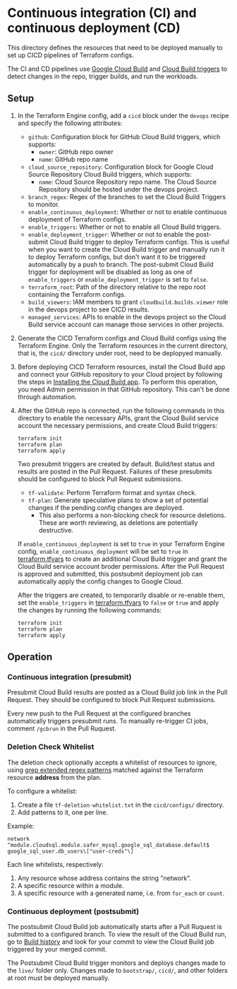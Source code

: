 # Continuous integration (CI) and continuous deployment (CD)

This directory defines the resources that need to be deployed manually to set up
CICD pipelines of Terraform configs.

The CI and CD pipelines use
[Google Cloud Build](https://cloud.google.com/cloud-build) and
[Cloud Build triggers](https://cloud.google.com/cloud-build/docs/automating-builds/create-manage-triggers)
to detect changes in the repo, trigger builds, and run the workloads.

## Setup

1. In the Terraform Engine config, add a `cicd` block under the `devops` recipe
    and specify the following attributes:

    * `github`: Configuration block for GitHub Cloud Build triggers, which
        supports:
        * `owner`: GitHub repo owner
        * `name`: GitHub repo name
    * `cloud_source_repository`: Configuration block for Google Cloud Source
        Repository Cloud Build triggers, which supports:
        * `name`: Cloud Source Repository repo name. The Cloud Source
            Repository should be hosted under the devops project.
    * `branch_regex`: Regex of the branches to set the Cloud Build Triggers to
        monitor.
    * `enable_continuous_deployment`: Whether or not to enable continuous
        deployment of Terraform configs.
    * `enable_triggers`: Whether or not to enable all Cloud Build triggers.
    * `enable_deployment_trigger`: Whether or not to enable the post-submit
        Cloud Build trigger to deploy Terraform configs. This is useful when you
        want to create the Cloud Build trigger and manually run it to deploy
        Terraform configs, but don't want it to be triggered automatically by a
        push to branch. The post-submit Cloud Build trigger for deployment will
        be disabled as long as one of `enable_triggers` or
        `enable_deployment_trigger` is set to `false`.
    * `terraform_root`: Path of the directory relative to the repo root
        containing the Terraform configs.
    * `build_viewers`: IAM members to grant `cloudbuild.builds.viewer` role in
        the devops project to see CICD results.
    * `managed_services`: APIs to enable in the devops project so the Cloud
        Build service account can manage those services in other projects.

1. Generate the CICD Terraform configs and Cloud Build configs using the
    Terraform Engine. Only the Terraform resources in the current directory,
    that is, the `cicd/` directory under root, need to be deplopyed manually.

1. Before deploying CICD Terraform resources, install the Cloud Build app and
    connect your GitHub repository to your Cloud project by following the steps
    in
    [Installing the Cloud Build app](https://cloud.google.com/cloud-build/docs/automating-builds/create-github-app-triggers#installing_the_cloud_build_app).
    To perform this operation, you need Admin permission in that GitHub
    repository. This can't be done through automation.

1. After the GitHub repo is connected, run the following commands in this
    directory to enable the necessary APIs, grant the Cloud Build service
    account the necessary permissions, and create Cloud Build triggers:

    ```shell
    terraform init
    terraform plan
    terraform apply
    ```

    Two presubmit triggers are created by default. Build/test status and results
    are posted in the Pull Request. Failures of these presubmits should be
    configured to block Pull Request submissions.

    * `tf-validate`: Perform Terraform format and syntax check.
    * `tf-plan`: Generate speculative plans to show a set of potential changes
        if the pending config changes are deployed.
        * This also performs a non-blocking check for resource deletions.
            These are worth reviewing, as deletions are potentially destructive.

    If `enable_continuous_deployment` is set to `true` in your Terraform Engine
    config, `enable_continuous_deployment` will be set to `true` in
    [terraform.tfvars](./terraform.tfvars) to create an additional Cloud Build
    trigger and grant the Cloud Build service account broder permissions. After
    the Pull Request is approved and submitted, this postsubmit deployment job
    can automatically apply the config changes to Google Cloud.

    After the triggers are created, to temporarily disable or re-enable them,
    set the `enable_triggers` in [terraform.tfvars](./terraform.tfvars) to
    `false` or `true` and apply the changes by running the following commands:

    ```shell
    terraform init
    terraform plan
    terraform apply
    ```

## Operation

### Continuous integration (presubmit)

Presubmit Cloud Build results are posted as a Cloud Build job link in the Pull
Request. They should be configured to block Pull Request submissions.

Every new push to the Pull Request at the configured branches automatically
triggers presubmit runs. To manually re-trigger CI jobs, comment `/gcbrun` in
the Pull Ruquest.

### Deletion Check Whitelist

The deletion check optionally accepts a whitelist of resources to ignore, using
[grep extended regex patterns](https://en.wikipedia.org/wiki/Regular_expression#POSIX_extended)
matched against the Terraform resource **address** from the plan.

To configure a whitelist:

1. Create a file `tf-deletion-whitelist.txt` in the `cicd/configs/` directory.
2. Add patterns to it, one per line.

Example:

```text
network
^module.cloudsql.module.safer_mysql.google_sql_database.default$
google_sql_user.db_users\["user-creds"\]
```

Each line whitelists, respectively:

1. Any resource whose address contains the string "network".
2. A specific resource within a module.
3. A specific resource with a generated name, i.e. from `for_each` or `count`.

### Continuous deployment (postsubmit)

The postsubmit Cloud Build job automatically starts after a Pull Ruquest is
submitted to a configured branch. To view the result of the Cloud Build run, go
to [Build history](https://console.cloud.google.com/cloud-build/builds) and look
for your commit to view the Cloud Build job triggered by your merged commit.

The Postsubmit Cloud Build trigger monitors and deploys changes made to the
`live/` folder only. Changes made to `bootstrap/`, `cicd/`, and other folders at
root must be deployed manually.
